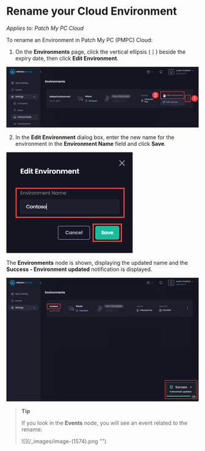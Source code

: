 # Rename your Cloud Environment

_Applies to: Patch My PC Cloud_

To rename an Environment in Patch My PC (PMPC) Cloud:

1. On the <strong>Environments</strong> page, click the vertical ellipsis (<strong>⋮</strong>) beside the expiry date, then click <strong>Edit Environment</strong>.

![Clicking the vertical ellipsis beside the expiry date and clicking Edit Environment](/_images/image-(2576).png "Clicking the vertical ellipsis beside the expiry date and clicking Edit Environment")

2. In the <strong>Edit Environment</strong> dialog box, enter the new name for the environment in the <strong>Environment Name</strong> field and click <strong>Save</strong>.

![Entering the new name for the environment in the Environment Name field and clicking Save](/_images/image-(1569).png "Entering the new name for the environment in the Environment Name field and clicking Save")

The <strong>Environments</strong> node is shown, displaying the updated name and the <strong>Success - Environment updated</strong> notification is displayed.

![&#x22;Success - Environment updated&#x22; notification](/_images/image-(2577).png "&#x22;Success - Environment updated&#x22; notification")

<blockquote class="wp-block-quote">
<p><strong>Tip</strong></p>
<p>If you look in the <strong>Events</strong> node, you will see an event related to the rename:</p>
<p>![](/_images/image-(1574).png "")</p>
</blockquote>